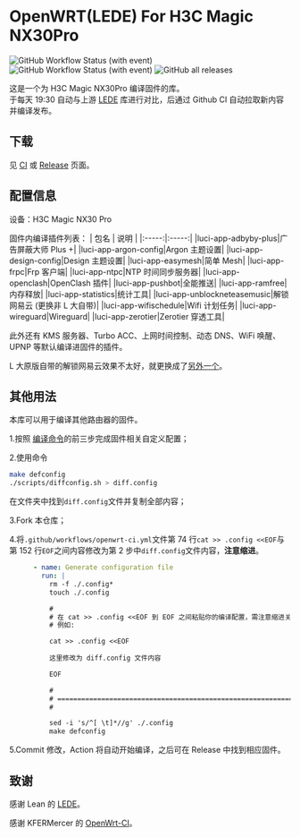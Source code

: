 # OpenWRT(LEDE) For H3C Magic NX30Pro 
![GitHub Workflow Status (with event)](https://img.shields.io/github/actions/workflow/status/Zachery-Liu/Lede-for-H3C-NX30pro/merge-upstream.yml?style=for-the-badge&label=Merge)
![GitHub Workflow Status (with event)](https://img.shields.io/github/actions/workflow/status/Zachery-Liu/Lede-for-H3C-NX30pro/openwrt-ci.yml?label=Build&style=for-the-badge)
![GitHub all releases](https://img.shields.io/github/downloads/Zachery-Liu/Lede-for-H3C-NX30pro/total?style=for-the-badge)




这是一个为 H3C Magic NX30Pro 编译固件的库。  
于每天 19:30 自动与上游 [LEDE](https://github.com/coolsnowwolf/lede) 库进行对比，后通过 Github CI 自动拉取新内容并编译发布。

## 下载
见 [CI](https://github.com/Zachery-Liu/Lede-for-H3C-NX30pro/actions/workflows/openwrt-ci.yml) 或 [Release](https://github.com/Zachery-Liu/Lede-for-H3C-NX30pro/releases) 页面。

## 配置信息
设备：H3C Magic NX30 Pro  

固件内编译插件列表：
| 包名 | 说明 |
|:-----:|:-----:|
|luci-app-adbyby-plus|广告屏蔽大师 Plus +|
|luci-app-argon-config|Argon 主题设置|
|luci-app-design-config|Design 主题设置|
|luci-app-easymesh|简单 Mesh|
|luci-app-frpc|Frp 客户端|
|luci-app-ntpc|NTP 时间同步服务器|
|luci-app-openclash|OpenClash 插件|
|luci-app-pushbot|全能推送|
|luci-app-ramfree|内存释放|
|luci-app-statistics|统计工具|
|luci-app-unblockneteasemusic|解锁网易云 (更换非 L 大自带)|
|luci-app-wifischedule|Wifi 计划任务|
|luci-app-wireguard|Wireguard|
|luci-app-zerotier|Zerotier 穿透工具|

此外还有 KMS 服务器、Turbo ACC、上网时间控制、动态 DNS、WiFi 唤醒、UPNP 等默认编译进固件的插件。  

L 大原版自带的解锁网易云效果不太好，就更换成了[另外一个](https://github.com/UnblockNeteaseMusic/luci-app-unblockneteasemusic)。

## 其他用法
本库可以用于编译其他路由器的固件。  

1.按照 [编译命令](https://github.com/coolsnowwolf/lede#%E7%BC%96%E8%AF%91%E5%91%BD%E4%BB%A4)的前三步完成固件相关自定义配置；


2.使用命令
```bash
make defconfig
./scripts/diffconfig.sh > diff.config
```
  

在文件夹中找到`diff.config`文件并复制全部内容；

3.Fork 本仓库；

4.将`.github/workflows/openwrt-ci.yml`文件第 74 行`cat >> .config <<EOF`与第 152 行`EOF`之间内容修改为第 2 步中`diff.config`文件内容，**注意缩进**。

```yml
      - name: Generate configuration file
        run: |
          rm -f ./.config*
          touch ./.config

          #
          # 在 cat >> .config <<EOF 到 EOF 之间粘贴你的编译配置，需注意缩进关系
          # 例如:

          cat >> .config <<EOF
          
          这里修改为 diff.config 文件内容

          EOF

          #
          # ===============================================================
          # 

          sed -i 's/^[ \t]*//g' ./.config
          make defconfig


```

5.Commit 修改，Action 将自动开始编译，之后可在 Release 中找到相应固件。

## 致谢
感谢 Lean 的  [LEDE](https://github.com/coolsnowwolf/lede)。  

感谢 KFERMercer 的 [OpenWrt-CI](https://github.com/KFERMercer/OpenWrt-CI)。  
